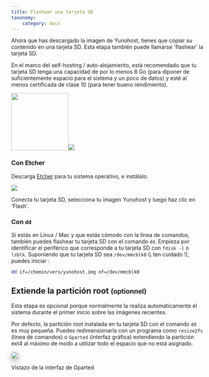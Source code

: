 ```yaml
---
title: Flashear una tarjeta SD
taxonomy:
    category: docs
---
```


Ahora que has descargado la imagen de Yunohost, tienes que copiar su contenido en una tarjeta SD. Esta etapa también puede llamarse 'flashear' la tarjeta SD.

<div class="alert alert-warning" markdown="1">
En el marco del self-hosting / auto-alojamiento, está recomendado que tu tarjeta SD tenga una capacidad de por lo menos 8 Go (para diponer de suficientemente espacio para el sistema y un poco de datos) y esté al menos certificada de clase 10 (para tener bueno rendimiento).
</div>

<img src="/imagen/sdcard.jpg" width=150><img src="https://yunohost.org/images/micro-sd-card.jpg">

### Con Etcher

Descarga <a href="https://etcher.io/" target="_blank">Etcher</a> para tu sistema operativo, e instálalo.

<img src="/images/etcher.gif">

Conecta tu tarjeta SD, selecciona tu imagen Yunohost y luego haz clic en 'Flash'.

### Con `dd`

Si estás en Linux / Mac y que estás cómodo con la línea de comandos, también puedes flashear tu tarjeta SD con el comando `dd`. Empieza por identificar el periférico que corresponde a tu tarjeta SD con `fdisk -l` o
`lsblk`. Suponiendo que tu tarjeta SD sea `/dev/mmcblk0` (¡ ten cuidado
!), puedes iniciar :

```bash
dd if=/chemin/vers/yunohost.img of=/dev/mmcblk0
```

## Extiende la partición root <small>(optionnel)</small>

<div class="alert alert-warning" markdown="1">
Esta etapa es opcional porque normalmente la realiza automáticamente el sistema durante el primer inicio sobre las imágenes recientes.
</div>

Por defecto, la partición root instalada en tu tarjeta SD con el comando `dd` es muy pequeña. Puedes redimensionarla con un programa como `resize2fs` (línea de comandos) o `Gparted` (interfaz gráfica) extendiendo la partición ext4 al máximo de modo a utilizar todo el espacio que no está asignado.

<img src="/images/gparted.jpg" style="max-width:100%;border-radius: 5px;border: 1px solid rgba(0,0,0,0.15);box-shadow: 0 5px 15px rgba(0,0,0,0.35);">

<p class="text-muted">Vistazo de la interfaz de Gparted</p>
